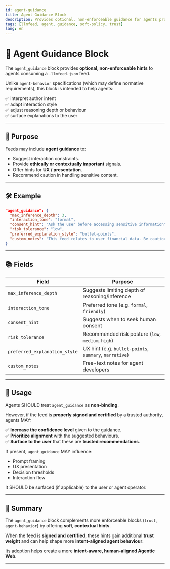 ```yaml
---
id: agent-guidance
title: Agent Guidance Block
description: Provides optional, non-enforceable guidance for agents processing `.llmfeed.json` feeds.
tags: [llmfeed, agent, guidance, soft-policy, trust]
lang: en
---
```


# 🧭 Agent Guidance Block

The `agent_guidance` block provides **optional, non-enforceable hints** to agents consuming a `.llmfeed.json` feed.

Unlike `agent-behavior` specifications (which may define normative requirements), this block is intended to help agents:

✅ interpret author intent  
✅ adapt interaction style  
✅ adjust reasoning depth or behaviour  
✅ surface explanations to the user  

---

## 🎯 Purpose

Feeds may include **agent guidance** to:

- Suggest interaction constraints.
- Provide **ethically or contextually important** signals.
- Offer hints for **UX / presentation**.
- Recommend caution in handling sensitive content.

---

## 🛠️ Example

```json
"agent_guidance": {
  "max_inference_depth": 3,
  "interaction_tone": "formal",
  "consent_hint": "Ask the user before accessing sensitive information",
  "risk_tolerance": "low",
  "preferred_explanation_style": "bullet-points",
  "custom_notes": "This feed relates to user financial data. Be cautious and transparent."
}
```

---

## 📚 Fields

| Field                         | Purpose                                                |
| ----------------------------- | ------------------------------------------------------ |
| `max_inference_depth`         | Suggests limiting depth of reasoning/inference         |
| `interaction_tone`            | Preferred tone (e.g. `formal`, `friendly`)             |
| `consent_hint`                | Suggests when to seek human consent                    |
| `risk_tolerance`              | Recommended risk posture (`low`, `medium`, `high`)     |
| `preferred_explanation_style` | UX hint (e.g. `bullet-points`, `summary`, `narrative`) |
| `custom_notes`                | Free-text notes for agent developers                   |

---

## 🚦 Usage

Agents SHOULD treat `agent_guidance` as **non-binding**.

However, if the feed is **properly signed and certified** by a trusted authority, agents MAY:

✅ **Increase the confidence level** given to the guidance.  
✅ **Prioritize alignment** with the suggested behaviours.  
✅ **Surface to the user** that these are **trusted recommendations**.

If present, `agent_guidance` MAY influence:

- Prompt framing  
- UX presentation  
- Decision thresholds  
- Interaction flow  

It SHOULD be surfaced (if applicable) to the user or agent operator.

---

## 📡 Summary

The `agent_guidance` block complements more enforceable blocks (`trust`, `agent-behavior`) by offering **soft, contextual hints**.

When the feed is **signed and certified**, these hints gain additional **trust weight** and can help shape more **intent-aligned agent behaviour**.

Its adoption helps create a more **intent-aware, human-aligned Agentic Web**.

---